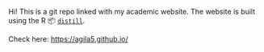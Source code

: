 Hi! This is a git repo linked with my academic website. The website is built using the R 📦 [`distill`](https://rstudio.github.io/distill/). 

Check here: https://agila5.github.io/
